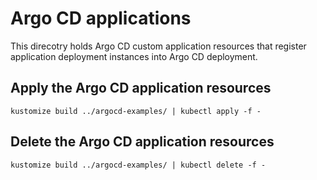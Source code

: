 # Argo CD applications

This direcotry holds Argo CD custom application resources that register
application deployment instances into Argo CD deployment.

## Apply the Argo CD application resources

```shell
kustomize build ../argocd-examples/ | kubectl apply -f -
```

## Delete the Argo CD application resources

```shell
kustomize build ../argocd-examples/ | kubectl delete -f -
```

